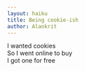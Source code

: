 ```yaml
---
layout: haiku
title: Being cookie-ish
author: Alankrit
---
```


I wanted cookies<br>
So I went online to buy<br>
I got one for free<br>